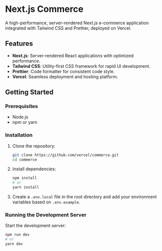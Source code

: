 # Next.js Commerce

A high-performance, server-rendered Next.js e-commerce application integrated with Tailwind CSS and Prettier, deployed on Vercel.

## Features

- **Next.js**: Server-rendered React applications with optimized performance.
- **Tailwind CSS**: Utility-first CSS framework for rapid UI development.
- **Prettier**: Code formatter for consistent code style.
- **Vercel**: Seamless deployment and hosting platform.

## Getting Started

### Prerequisites

- Node.js
- npm or yarn

### Installation

1. Clone the repository:
    ```bash
    git clone https://github.com/vercel/commerce.git
    cd commerce
    ```

2. Install dependencies:
    ```bash
    npm install
    # or
    yarn install
    ```

3. Create a `.env.local` file in the root directory and add your environment variables based on `.env.example`.

### Running the Development Server

Start the development server:
```bash
npm run dev
# or
yarn dev
